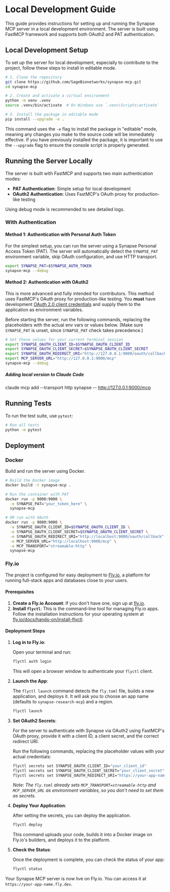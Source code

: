 # Local Development Guide

This guide provides instructions for setting up and running the Synapse MCP server in a local development environment. The server is built using FastMCP framework and supports both OAuth2 and PAT authentication.

## Local Development Setup

To set up the server for local development, especially to contribute to the project, follow these steps to install in editable mode.

```bash
# 1. Clone the repository
git clone https://github.com/SageBionetworks/synapse-mcp.git
cd synapse-mcp

# 2. Create and activate a virtual environment
python -m venv .venv
source .venv/bin/activate  # On Windows use `.venv\Scripts\activate`

# 3. Install the package in editable mode
pip install --upgrade -e .
```

This command uses the `-e` flag to install the package in "editable" mode, meaning any changes you make to the source code will be immediately effective. If you have previously installed the package, it is important to use the `--upgrade` flag to ensure the console script is properly generated.

## Running the Server Locally

The server is built with FastMCP and supports two main authentication modes:
- **PAT Authentication**: Simple setup for local development
- **OAuth2 Authentication**: Uses FastMCP's OAuth proxy for production-like testing

Using debug mode is recommended to see detailed logs.

### With Authentication

#### Method 1: Authentication with Personal Auth Token

For the simplest setup, you can run the server using a Synapse Personal Access Token (PAT). The server will automatically detect the `SYNAPSE_PAT` environment variable, skip OAuth configuration, and use HTTP transport.
```bash
export SYNAPSE_PAT=$SYNAPSE_AUTH_TOKEN
synapse-mcp --debug
```

#### Method 2: Authentication with OAuth2

This is more advanced and fully intended for contributors. This method uses FastMCP's OAuth proxy for production-like testing. You **must** have development [OAuth 2.0 client credentials](https://help.synapse.org/docs/Using-Synapse-as-an-OAuth-Server.2048327904.html) and supply them to the application as environment variables.

Before starting the server, run the following commands, replacing the placeholders with the actual env vars or values below. (Make sure `SYNAPSE_PAT` is unset, since `SYNAPSE_PAT` check takes precedence.)

```bash
# Set these values for your current terminal session
export SYNAPSE_OAUTH_CLIENT_ID=$SYNAPSE_OAUTH_CLIENT_ID
export SYNAPSE_OAUTH_CLIENT_SECRET=$SYNAPSE_OAUTH_CLIENT_SECRET
export SYNAPSE_OAUTH_REDIRECT_URI="http://127.0.0.1:9000/oauth/callback"
export MCP_SERVER_URL="http://127.0.0.1:9000/mcp"
synapse-mcp --debug
```

##### Adding local version to Claude Code

claude mcp add --transport http synapse -- http://127.0.0.1:9000/mcp


## Running Tests

To run the test suite, use `pytest`:

```bash
# Run all tests
python -m pytest
```

## Deployment 

### Docker

Build and run the server using Docker.

```bash
# Build the Docker image
docker build -t synapse-mcp .

# Run the container with PAT
docker run -p 9000:9000 \
  -e SYNAPSE_PAT="your_token_here" \
  synapse-mcp

# OR run with OAuth
docker run -p 9000:9000 \
  -e SYNAPSE_OAUTH_CLIENT_ID=$SYNAPSE_OAUTH_CLIENT_ID \
  -e SYNAPSE_OAUTH_CLIENT_SECRET=$SYNAPSE_OAUTH_CLIENT_SECRET \
  -e SYNAPSE_OAUTH_REDIRECT_URI="http://localhost:9000/oauth/callback" \
  -e MCP_SERVER_URL="http://localhost:9000/mcp" \
  -e MCP_TRANSPORT="streamable-http" \
  synapse-mcp
```

### Fly.io

The project is configured for easy deployment to [Fly.io](https://fly.io), a platform for running full-stack apps and databases close to your users.

#### Prerequisites

1.  **Create a Fly.io Account**: If you don't have one, sign up at [fly.io](https://fly.io).
2.  **Install `flyctl`**: This is the command-line tool for managing Fly.io apps. Follow the installation instructions for your operating system at [fly.io/docs/hands-on/install-flyctl](https://fly.io/docs/hands-on/install-flyctl/).

#### Deployment Steps

1.  **Log in to Fly.io**:

    Open your terminal and run:
    ```bash
    flyctl auth login
    ```
    This will open a browser window to authenticate your `flyctl` client.

2.  **Launch the App**:

    The `flyctl launch` command detects the `fly.toml` file, builds a new application, and deploys it. It will ask you to choose an app name (defaults to `synapse-research-mcp`) and a region.

    ```bash
    flyctl launch
    ```

3.  **Set OAuth2 Secrets**:

    For the server to authenticate with Synapse via OAuth2 using FastMCP's OAuth proxy, provide it with a client ID, a client secret, and the correct redirect URI.

    Run the following commands, replacing the placeholder values with your actual credentials:
    ```bash
    flyctl secrets set SYNAPSE_OAUTH_CLIENT_ID="your_client_id"
    flyctl secrets set SYNAPSE_OAUTH_CLIENT_SECRET="your_client_secret"
    flyctl secrets set SYNAPSE_OAUTH_REDIRECT_URI="https://your-app-name.fly.dev/oauth/callback"
    ```
    *Note: The `fly.toml` already sets `MCP_TRANSPORT=streamable-http` and `MCP_SERVER_URL` as environment variables, so you don't need to set them as secrets.*

4.  **Deploy Your Application**:

    After setting the secrets, you can deploy the application.
    ```bash
    flyctl deploy
    ```
    This command uploads your code, builds it into a Docker image on Fly.io's builders, and deploys it to the platform.

5.  **Check the Status**:

    Once the deployment is complete, you can check the status of your app:
    ```bash
    flyctl status
    ```

Your Synapse MCP server is now live on Fly.io. You can access it at `https://your-app-name.fly.dev`.

